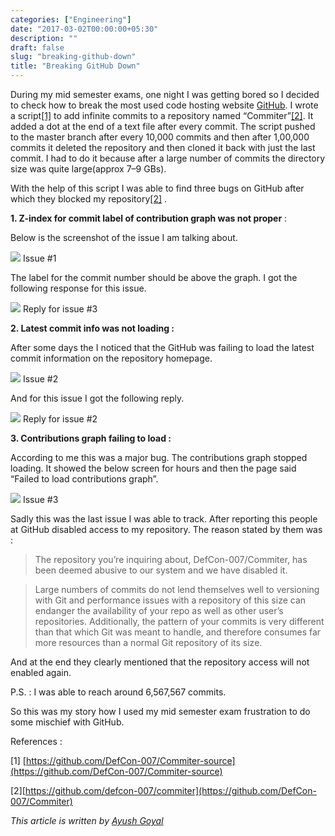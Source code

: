 ```yaml
---
categories: ["Engineering"]
date: "2017-03-02T00:00:00+05:30"
description: ""
draft: false
slug: "breaking-github-down"
title: "Breaking GitHub Down"
---
```


During my mid semester exams, one night I was getting bored so I decided to
check how to break the most used code hosting website
[GitHub](https://github.com/). I wrote a
script[[1]](https://github.com/DefCon-007/Commiter-source) to add infinite
commits to a repository named
“Commiter”[[2]](https://github.com/DefCon-007/Commiter). It added a dot at the
end of a text file after every commit. The script pushed to the master branch
after every 10,000 commits and then after 1,00,000 commits it deleted the
repository and then cloned it back with just the last commit. I had to do it
because after a large number of commits the directory size was quite
large(approx 7–9 GBs).

With the help of this script I was able to find three bugs on GitHub after which
they blocked my repository[[2]](https://github.com/DefCon-007/Commiter) .

**1. Z-index for commit label of contribution graph was not proper** :

Below is the screenshot of the issue I am talking about.

![](https://cdn-images-1.medium.com/max/800/1*RTWPIaRI0H0hm0FCwxsZlg.png)
<span class="figcaption_hack">Issue #1</span>

The label for the commit number should be above the graph. I got the following
response for this issue.

![](https://cdn-images-1.medium.com/max/800/1*nlqHSF2LRW8qJ5t3J34cvg.png)
<span class="figcaption_hack">Reply for issue #3</span>

**2. Latest commit info was not loading :**

After some days the I noticed that the GitHub was failing to load the latest
commit information on the repository homepage.

![](https://cdn-images-1.medium.com/max/800/1*Z4JGEWJ5rZYt_xMtsTu_oA.png)
<span class="figcaption_hack">Issue #2</span>

And for this issue I got the following reply.

![](https://cdn-images-1.medium.com/max/800/1*ZS_cheHLvv5xxdFYQyuGEA.png)
<span class="figcaption_hack">Reply for issue #2</span>

**3. Contributions graph failing to load :**

According to me this was a major bug. The contributions graph stopped loading.
It showed the below screen for hours and then the page said “Failed to load
contributions graph”.

![](https://cdn-images-1.medium.com/max/800/1*H7bPVHj9h4VJn5ABHz9JGQ.png)
<span class="figcaption_hack">Issue #3</span>

Sadly this was the last issue I was able to track. After reporting this people
at GitHub disabled access to my repository. The reason stated by them was :

> The repository you’re inquiring about, DefCon-007/Commiter, has been deemed
> abusive to our system and we have disabled it.

> Large numbers of commits do not lend themselves well to versioning with Git and
> performance issues with a repository of this size can endanger the availability
> of your repo as well as other user’s repositories. Additionally, the pattern of
> your commits is very different than that which Git was meant to handle, and
> therefore consumes far more resources than a normal Git repository of its size.

And at the end they clearly mentioned that the repository access will not
enabled again.

P.S. : I was able to reach around 6,567,567 commits.

So this was my story how I used my mid semester exam frustration to do some
mischief with GitHub.

References :

[1]
[https://github.com/DefCon-007/Commiter-source](https://github.com/DefCon-007/Commiter-source)

[2][https://github.com/defcon-007/commiter](https://github.com/DefCon-007/Commiter)

_This article is written by [Ayush Goyal](https://github.com/Defcon-007)_
